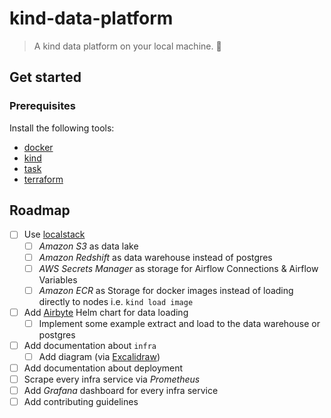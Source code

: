 # kind-data-platform

> A kind data platform on your local machine. 🤗

## Get started

### Prerequisites

Install the following tools:
- [docker](https://www.docker.com/)
- [kind](https://kind.sigs.k8s.io/)
- [task](https://taskfile.dev/)
- [terraform](https://www.terraform.io/)

## Roadmap

- [ ] Use [localstack](https://docs.localstack.cloud/integrations/terraform/)
  - [ ] _Amazon S3_ as data lake
  - [ ] _Amazon Redshift_ as data warehouse instead of postgres
  - [ ] _AWS Secrets Manager_ as storage for Airflow Connections & Airflow Variables
  - [ ] _Amazon ECR_ as Storage for docker images instead of loading directly to nodes i.e. `kind load image`
- [ ] Add [Airbyte](https://airbyte.io) Helm chart for data loading
  - [ ] Implement some example extract and load to the data warehouse or postgres
- [ ] Add documentation about `infra`
  - [ ] Add diagram (via [Excalidraw](https://excalidraw.com))
- [ ] Add documentation about deployment
- [ ] Scrape every infra service via _Prometheus_
- [ ] Add _Grafana_ dashboard for every infra service
- [ ] Add contributing guidelines
